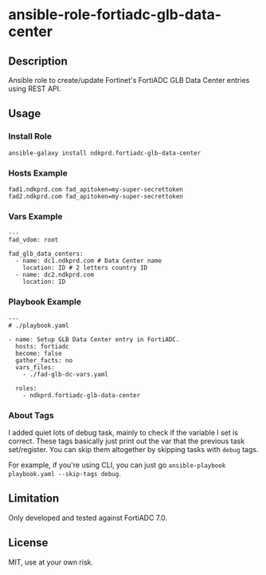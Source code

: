# ansible-role-fortiadc-glb-data-center

## Description

Ansible role to create/update Fortinet's FortiADC GLB Data Center entries using REST API.

## Usage

### Install Role

```
ansible-galaxy install ndkprd.fortiadc-glb-data-center
```

### Hosts Example

```
fad1.ndkprd.com fad_apitoken=my-super-secrettoken
fad2.ndkprd.com fad_apitoken=my-super-secrettoken
```

### Vars Example

```
---
fad_vdom: root

fad_glb_data_centers:
  - name: dc1.ndkprd.com # Data Center name
    location: ID # 2 letters country ID
  - name: dc2.ndkprd.com
    location: ID
```

### Playbook Example

```
---
# ./playbook.yaml

- name: Setup GLB Data Center entry in FortiADC.
  hosts: fortiadc
  become: false
  gather_facts: no
  vars_files:
    - ./fad-glb-dc-vars.yaml

  roles:
    - ndkprd.fortiadc-glb-data-center

```

### About Tags

I added quiet lots of debug task, mainly to check if the variable I set is correct. These tags basically just print out the var that the previous task set/register. You can skip them altogether by skipping tasks with `debug` tags.

For example, if you're using CLI, you can just go `ansible-playbook playbook.yaml --skip-tags debug`.

## Limitation

Only developed and tested against FortiADC 7.0.

## License

MIT, use at your own risk.